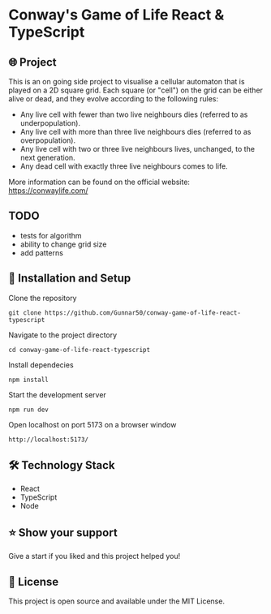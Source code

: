 # Conway's Game of Life React & TypeScript

## 🌐 Project

This is an on going side project to visualise a cellular automaton that is played on a 2D square grid. Each square (or "cell") on the grid can be either alive or dead, and they evolve according to the following rules:

- Any live cell with fewer than two live neighbours dies (referred to as underpopulation).
- Any live cell with more than three live neighbours dies (referred to as overpopulation).
- Any live cell with two or three live neighbours lives, unchanged, to the next generation.
- Any dead cell with exactly three live neighbours comes to life.

More information can be found on the official website: https://conwaylife.com/

## TODO

- tests for algorithm
- ability to change grid size
- add patterns

## 🔧 Installation and Setup

Clone the repository

```
git clone https://github.com/Gunnar50/conway-game-of-life-react-typescript
```

Navigate to the project directory

```
cd conway-game-of-life-react-typescript
```

Install dependecies

```
npm install
```

Start the development server

```
npm run dev
```

Open localhost on port 5173 on a browser window

```
http://localhost:5173/
```

## 🛠️ Technology Stack

- React
- TypeScript
- Node

## ⭐️ Show your support

Give a start if you liked and this project helped you!

## 📝 License

This project is open source and available under the MIT License.
